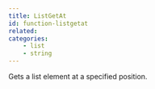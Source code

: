 ```yaml
---
title: ListGetAt
id: function-listgetat
related:
categories:
    - list
    - string
---
```


Gets a list element at a specified position.
